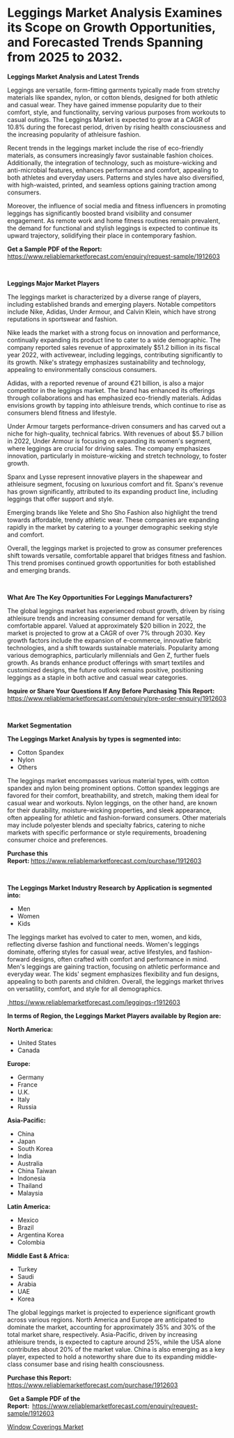 <p><h1>Leggings Market Analysis Examines its Scope on Growth Opportunities, and Forecasted Trends Spanning from 2025 to 2032.</h1></p><p><strong>Leggings Market Analysis and Latest Trends</strong></p>
<p><p>Leggings are versatile, form-fitting garments typically made from stretchy materials like spandex, nylon, or cotton blends, designed for both athletic and casual wear. They have gained immense popularity due to their comfort, style, and functionality, serving various purposes from workouts to casual outings. The Leggings Market is expected to grow at a CAGR of 10.8% during the forecast period, driven by rising health consciousness and the increasing popularity of athleisure fashion. </p><p>Recent trends in the leggings market include the rise of eco-friendly materials, as consumers increasingly favor sustainable fashion choices. Additionally, the integration of technology, such as moisture-wicking and anti-microbial features, enhances performance and comfort, appealing to both athletes and everyday users. Patterns and styles have also diversified, with high-waisted, printed, and seamless options gaining traction among consumers. </p><p>Moreover, the influence of social media and fitness influencers in promoting leggings has significantly boosted brand visibility and consumer engagement. As remote work and home fitness routines remain prevalent, the demand for functional and stylish leggings is expected to continue its upward trajectory, solidifying their place in contemporary fashion.</p></p>
<p><strong>Get a Sample PDF of the Report:&nbsp;</strong> <a href="https://www.reliablemarketforecast.com/enquiry/request-sample/1912603?utm_campaign=2320&utm_medium=2&utm_source=Github&utm_content=ia&utm_term=04042025&utm_id=leggings">https://www.reliablemarketforecast.com/enquiry/request-sample/1912603</a></p>
<p>&nbsp;</p>
<p><strong>Leggings Major Market Players</strong></p>
<p><p>The leggings market is characterized by a diverse range of players, including established brands and emerging players. Notable competitors include Nike, Adidas, Under Armour, and Calvin Klein, which have strong reputations in sportswear and fashion.</p><p>Nike leads the market with a strong focus on innovation and performance, continually expanding its product line to cater to a wide demographic. The company reported sales revenue of approximately $51.2 billion in its fiscal year 2022, with activewear, including leggings, contributing significantly to its growth. Nike's strategy emphasizes sustainability and technology, appealing to environmentally conscious consumers.</p><p>Adidas, with a reported revenue of around €21 billion, is also a major competitor in the leggings market. The brand has enhanced its offerings through collaborations and has emphasized eco-friendly materials. Adidas envisions growth by tapping into athleisure trends, which continue to rise as consumers blend fitness and lifestyle.</p><p>Under Armour targets performance-driven consumers and has carved out a niche for high-quality, technical fabrics. With revenues of about $5.7 billion in 2022, Under Armour is focusing on expanding its women's segment, where leggings are crucial for driving sales. The company emphasizes innovation, particularly in moisture-wicking and stretch technology, to foster growth.</p><p>Spanx and Lysse represent innovative players in the shapewear and athleisure segment, focusing on luxurious comfort and fit. Spanx's revenue has grown significantly, attributed to its expanding product line, including leggings that offer support and style.</p><p>Emerging brands like Yelete and Sho Sho Fashion also highlight the trend towards affordable, trendy athletic wear. These companies are expanding rapidly in the market by catering to a younger demographic seeking style and comfort.</p><p>Overall, the leggings market is projected to grow as consumer preferences shift towards versatile, comfortable apparel that bridges fitness and fashion. This trend promises continued growth opportunities for both established and emerging brands.</p></p>
<p>&nbsp;</p>
<p><strong>What Are The Key Opportunities For Leggings Manufacturers?</strong></p>
<p><p>The global leggings market has experienced robust growth, driven by rising athleisure trends and increasing consumer demand for versatile, comfortable apparel. Valued at approximately $20 billion in 2022, the market is projected to grow at a CAGR of over 7% through 2030. Key growth factors include the expansion of e-commerce, innovative fabric technologies, and a shift towards sustainable materials. Popularity among various demographics, particularly millennials and Gen Z, further fuels growth. As brands enhance product offerings with smart textiles and customized designs, the future outlook remains positive, positioning leggings as a staple in both active and casual wear categories.</p></p>
<p><strong>Inquire or Share Your Questions If Any Before Purchasing This Report:</strong> <a href="https://www.reliablemarketforecast.com/enquiry/pre-order-enquiry/1912603?utm_campaign=2320&utm_medium=2&utm_source=Github&utm_content=ia&utm_term=04042025&utm_id=leggings">https://www.reliablemarketforecast.com/enquiry/pre-order-enquiry/1912603</a></p>
<p>&nbsp;</p>
<p><strong>Market Segmentation</strong></p>
<p><strong>The Leggings Market Analysis by types is segmented into:</strong></p>
<p><ul><li>Cotton Spandex</li><li>Nylon</li><li>Others</li></ul></p>
<p><p>The leggings market encompasses various material types, with cotton spandex and nylon being prominent options. Cotton spandex leggings are favored for their comfort, breathability, and stretch, making them ideal for casual wear and workouts. Nylon leggings, on the other hand, are known for their durability, moisture-wicking properties, and sleek appearance, often appealing for athletic and fashion-forward consumers. Other materials may include polyester blends and specialty fabrics, catering to niche markets with specific performance or style requirements, broadening consumer choice and preferences.</p></p>
<p><strong>Purchase this Report:&nbsp;</strong><a href="https://www.reliablemarketforecast.com/purchase/1912603?utm_campaign=2320&utm_medium=2&utm_source=Github&utm_content=ia&utm_term=04042025&utm_id=leggings">https://www.reliablemarketforecast.com/purchase/1912603</a></p>
<p>&nbsp;</p>
<p><strong>The Leggings Market Industry Research by Application is segmented into:</strong></p>
<p><ul><li>Men</li><li>Women</li><li>Kids</li></ul></p>
<p><p>The leggings market has evolved to cater to men, women, and kids, reflecting diverse fashion and functional needs. Women's leggings dominate, offering styles for casual wear, active lifestyles, and fashion-forward designs, often crafted with comfort and performance in mind. Men's leggings are gaining traction, focusing on athletic performance and everyday wear. The kids' segment emphasizes flexibility and fun designs, appealing to both parents and children. Overall, the leggings market thrives on versatility, comfort, and style for all demographics.</p></p>
<p><a href="https://www.reliablemarketforecast.com/leggings-r1912603?utm_campaign=2320&utm_medium=2&utm_source=Github&utm_content=ia&utm_term=04042025&utm_id=leggings">&nbsp;https://www.reliablemarketforecast.com/leggings-r1912603</a></p>
<p><strong>In terms of Region, the Leggings Market Players available by Region are:</strong></p>
<p>
    <p> <strong> North America: </strong>
        <ul>
            <li>United States</li>
            <li>Canada</li>
        </ul>
        </p> 
    <p> <strong> Europe: </strong>
        <ul>
            <li>Germany</li>
            <li>France</li>
            <li>U.K.</li>
            <li>Italy</li>
            <li>Russia</li>
        </ul>
        </p> 
    <p> <strong> Asia-Pacific: </strong>
        <ul>
            <li>China</li>
            <li>Japan</li>
            <li>South Korea</li>
            <li>India</li>
            <li>Australia</li>
            <li>China Taiwan</li>
            <li>Indonesia</li>
            <li>Thailand</li>
            <li>Malaysia</li>
        </ul>
        </p> 
    <p> <strong> Latin America: </strong>
        <ul>
            <li>Mexico</li>
            <li>Brazil</li>
            <li>Argentina Korea</li>
            <li>Colombia</li>
        </ul>
        </p> 
    <p> <strong> Middle East & Africa: </strong>
        <ul>
            <li>Turkey</li>
            <li>Saudi</li>
            <li>Arabia</li>
            <li>UAE</li>
            <li>Korea</li>
        </ul>
    </p>
    </p>
<p><p>The global leggings market is projected to experience significant growth across various regions. North America and Europe are anticipated to dominate the market, accounting for approximately 35% and 30% of the total market share, respectively. Asia-Pacific, driven by increasing athleisure trends, is expected to capture around 25%, while the USA alone contributes about 20% of the market value. China is also emerging as a key player, expected to hold a noteworthy share due to its expanding middle-class consumer base and rising health consciousness.</p></p>
<p><strong>Purchase this Report: </strong><a href="https://www.reliablemarketforecast.com/purchase/1912603?utm_campaign=2320&utm_medium=2&utm_source=Github&utm_content=ia&utm_term=04042025&utm_id=leggings">https://www.reliablemarketforecast.com/purchase/1912603</a></p>
<p>&nbsp;<strong>Get a Sample PDF of the Report:&nbsp;&nbsp;</strong><a href="https://www.reliablemarketforecast.com/enquiry/request-sample/1912603?utm_campaign=2320&utm_medium=2&utm_source=Github&utm_content=ia&utm_term=04042025&utm_id=leggings">https://www.reliablemarketforecast.com/enquiry/request-sample/1912603</a></p>
<p><strong></strong></p>
<p><p><a href="https://github.com/cheryjhonson/Market-Research-Report-List-1/blob/main/window-coverings-market.md?utm_campaign=2320&utm_medium=2&utm_source=Github&utm_content=ia&utm_term=04042025&utm_id=leggings">Window Coverings Market</a></p></p>